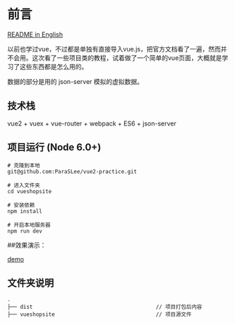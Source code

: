 # 前言
[README in English](README-en.md)

以前也学过vue，不过都是单独有直接导入vue.js，把官方文档看了一遍，然而并不会用。这次看了一些项目类的教程，试着做了一个简单的vue页面，大概就是学习了这些东西都是怎么用的。

数据的部分是用的 json-server 模拟的虚拟数据。



## 技术栈

vue2 + vuex + vue-router + webpack + ES6 + json-server 



## 项目运行 (Node 6.0+)

```
# 克隆到本地
git@github.com:ParaSLee/vue2-practice.git

# 进入文件夹
cd vueshopsite

# 安装依赖
npm install

# 开启本地服务器
npm run dev
```



##效果演示：

[demo](http://cangdu.org:8001/)



## 文件夹说明

```
.
├── dist                                       // 项目打包后内容
├── vueshopsite                                // 项目源文件
```

